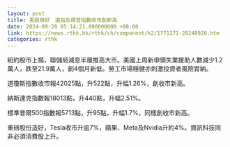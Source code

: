 ```yaml
---
layout: post
title: 美股做好　道指及標普指數收市創新高
date: 2024-09-20 05:14:21.000000000 +08:00
link: https://news.rthk.hk/rthk/ch/component/k2/1771271-20240920.htm
categories: rthk
---
```


紐約股市上揚，聯儲局減息半厘推高大市。美國上周新申領失業援助人數減少1.2萬人，跌至21.9萬人，創4個月新低。勞工市場穩健亦刺激投資者風險胃納。

道瓊斯指數收市報42025點，升522點，升幅1.26%，創收市新高。

納斯達克指數報18013點，升440點，升幅2.51%。

標準普爾500指數報5713點，升95點，升幅1.7%，同樣創收市新高。

重磅股份造好，Tesla收市升逾7%，蘋果、Meta及Nvidia升約4%。資訊科技同非必須消費股上升。
